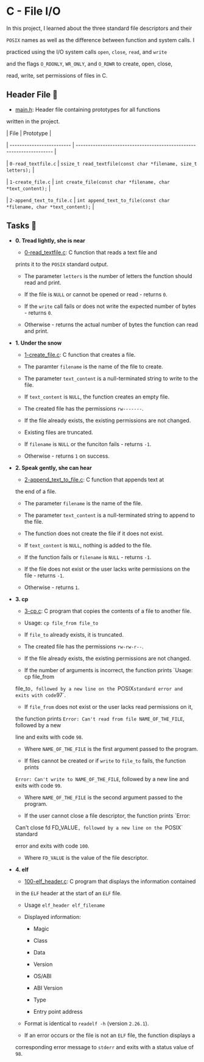 # C - File I/O



In this project, I learned about the three standard file descriptors and their

`POSIX` names as well as the difference between function and system calls. I

practiced using the I/O system calls `open`, `close`, `read`, and `write`

and the flags `O_RDONLY`, `WR_ONLY`, and `O_RDWR` to create, open, close,

read, write, set permissions of files in C.



## Header File :file_folder:



* [main.h](./main.h): Header file containing prototypes for all functions

written in the project.



| File                      | Prototype                                                            |

| ------------------------- | -------------------------------------------------------------------- |

| `0-read_textfile.c`       | `ssize_t read_textfile(const char *filename, size_t letters);`       |

| `1-create_file.c`         | `int create_file(const char *filename, char *text_content);`         |

| `2-append_text_to_file.c` | `int append_text_to_file(const char *filename, char *text_content);` |



## Tasks :page_with_curl:



* **0. Tread lightly, she is near**

  * [0-read_textfile.c](./0-read_textfile.c): C function that reads a text file and
  
  prints it to the `POSIX` standard output.
  
  * The parameter `letters` is the number of letters the function should read and print.
  
  * If the file is `NULL` or cannot be opened or read - returns `0`.
  
  * If the `write` call fails or does not write the expected number of bytes - returns `0`.
  
  * Otherwise - returns the actual number of bytes the function can read and print.
  


* **1. Under the snow**

  * [1-create_file.c](./1-create_file.c): C function that creates a file.
  
  * The paramter `filename` is the name of the file to create.
  
  * The parameter `text_content` is a null-terminated string to write to the file.
  
  * If `text_content` is `NULL`, the function creates an empty file.
  
  * The created file has the permissions `rw-------`.
  
  * If the file already exists, the existing permissions are not changed.
  
  * Existing files are truncated.
  
  * If `filename` is `NULL` or the funciton fails - returns `-1`.
  
  * Otherwise - returns `1` on success.
  


* **2. Speak gently, she can hear**

  * [2-append_text_to_file.c](./2-append_text_to_file.c): C function that appends text at
  
  the end of a file.
  
  * The parameter `filename` is the name of the file.
  
  * The parameter `text_content` is a null-terminated string to append to the file.
  
  * The function does not create the file if it does not exist.
  
  * If `text_content` is `NULL`, nothing is added to the file.
  
  * If the function fails or `filename` is `NULL` - returns `-1`.
  
  * If the file does not exist or the user lacks write permissions on the file - returns `-1`.
  
  * Otherwise - returns `1`.
  


* **3. cp**

  * [3-cp.c](./3-cp.c): C program that copies the contents of a file to another file.
  
  * Usage: `cp file_from file_to`
  
  * If `file_to` already exists, it is truncated.
  
  * The created file has the permissions `rw-rw-r--`.
  
  * If the file already exists, the existing permissions are not changed.
  
  * If the number of arguments is incorrect, the function prints `Usage: cp file_from
  
  file_to`, followed by a new line on the `POSIX` standard error and exits with code `97`.
  
  * If `file_from` does not exist or the user lacks read permissions on it,
  
  the function prints `Error: Can't read from file NAME_OF_THE_FILE`, followed by a new
  
  line and exits with code `98`.
  
    * Where `NAME_OF_THE_FILE` is the first argument passed to the program.
    
  * If files cannot be created or if `write` to `file_to` fails, the function prints
  
  `Error: Can't write to NAME_OF_THE_FILE`, followed by a new line and exits with code `99`.
  
    * Where `NAME_OF_THE_FILE` is the second argument passed to the program.
    
  * If the user cannot close a file descriptor, the function prints `Error:
  
  Can't close fd FD_VALUE`, followed by a new line on the `POSIX` standard
  
  error and exits with code `100`.
  
    * Where `FD_VALUE` is the value of the file descriptor.
    


* **4. elf**

  * [100-elf_header.c](./100-elf_header.c): C program that displays the information contained
  
  in the `ELF` header at the start of an `ELF` file.
  
  * Usage `elf_header elf_filename`
  
  * Displayed information:
  
    * Magic
    
    * Class
    
    * Data
    
    * Version
    
    * OS/ABI
    
    * ABI Version
    
    * Type
    
    * Entry point address
    
  * Format is identical to `readelf -h` (version `2.26.1`).
  
  * If an error occurs or the file is not an `ELF` file, the function displays a
  
  corresponding error message to `stderr` and exits with a status value of `98`.